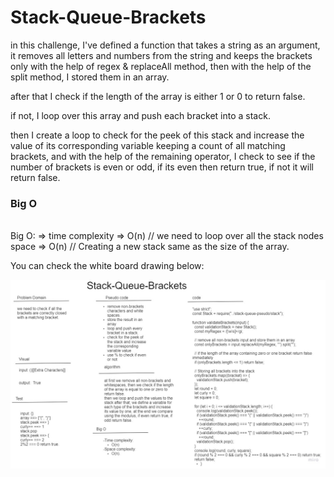 # Stack-Queue-Brackets

in this challenge, I've defined a function that takes a string as an argument, it removes all letters and numbers from the string and keeps the brackets only with the help of regex & replaceAll method, then with the help of the split method, I stored them in an array.

after that I check if the length of the array is either 1 or 0 to return false.

if not, I loop over this array and push each bracket into a stack.

then I create a loop to check for the peek of this stack and increase the value of its corresponding variable keeping a count of all matching brackets, and with the help of the remaining operator, I check to see if the number of brackets is even or odd, if its even then return true, if not it will return false.

### Big O

<br>Big O: => time complexity => O(n) // we need to loop over all the stack nodes<br>
space => O(n) // Creating a new stack same as the size of the array.

You can check the white board drawing below:

![WhiteBoard](White%20Board.jpg)
